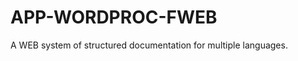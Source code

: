 APP-WORDPROC-FWEB
=================

A WEB system of structured documentation for multiple languages.
